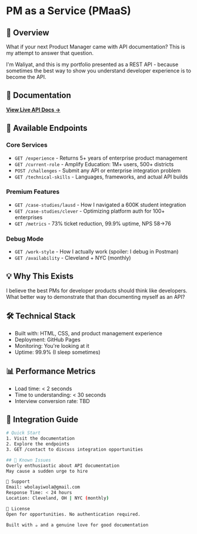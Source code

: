 # PM as a Service (PMaaS)

## 🚀 Overview
What if your next Product Manager came with API documentation? This is my attempt to answer that question.

I'm Waliyat, and this is my portfolio presented as a REST API - because sometimes the best way to show you understand developer experience is to become the API.

## 📖 Documentation
**[View Live API Docs →](https://waliyat.github.io/meet-waliyat-api/)**

## 🔧 Available Endpoints

### Core Services
- `GET /experience` - Returns 5+ years of enterprise product management
- `GET /current-role` - Amplify Education: 1M+ users, 500+ districts  
- `POST /challenges` - Submit any API or enterprise integration problem
- `GET /technical-skills` - Languages, frameworks, and actual API builds

### Premium Features
- `GET /case-studies/lausd` - How I navigated a 600K student integration
- `GET /case-studies/clever` - Optimizing platform auth for 100+ enterprises
- `GET /metrics` - 73% ticket reduction, 99.9% uptime, NPS 58→76

### Debug Mode
- `GET /work-style` - How I actually work (spoiler: I debug in Postman)
- `GET /availability` - Cleveland + NYC (monthly)

## 💡 Why This Exists
I believe the best PMs for developer products should think like developers. What better way to demonstrate that than documenting myself as an API?

## 🛠 Technical Stack
- Built with: HTML, CSS, and product management experience
- Deployment: GitHub Pages  
- Monitoring: You're looking at it
- Uptime: 99.9% (I sleep sometimes)

## 📊 Performance Metrics
- Load time: < 2 seconds
- Time to understanding: < 30 seconds  
- Interview conversion rate: TBD

## 🤝 Integration Guide
```bash
# Quick Start
1. Visit the documentation
2. Explore the endpoints
3. GET /contact to discuss integration opportunities

## 🐛 Known Issues
Overly enthusiastic about API documentation
May cause a sudden urge to hire

📮 Support
Email: wbolayiwola@gmail.com
Response Time: < 24 hours
Location: Cleveland, OH | NYC (monthly)

📝 License
Open for opportunities. No authentication required.

Built with ☕ and a genuine love for good documentation
